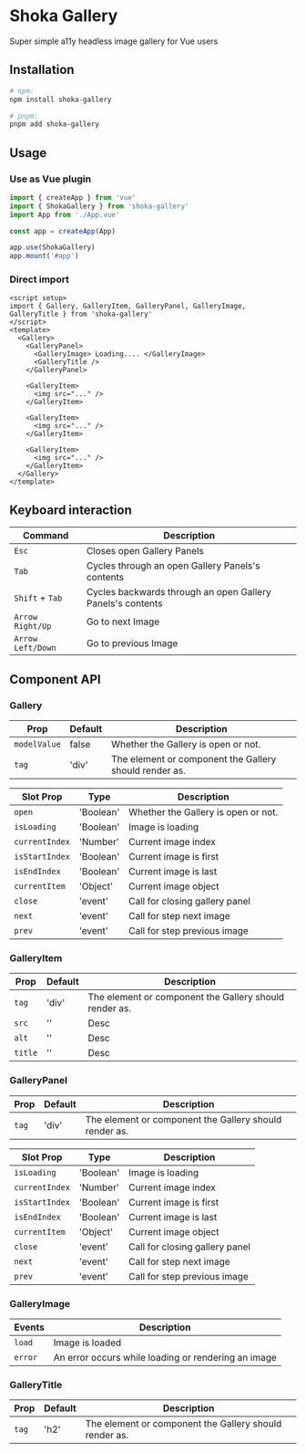 # Shoka Gallery

Super simple a11y headless image gallery for Vue users

## Installation

```sh
# npm:
npm install shoka-gallery

# pnpm:
pnpm add shoka-gallery
```

## Usage

### Use as Vue plugin

```js
import { createApp } from 'vue'
import { ShokaGallery } from 'shoka-gallery'
import App from './App.vue'

const app = createApp(App)

app.use(ShokaGallery)
app.mount('#app')
```

### Direct import

```vue
<script setup>
import { Gallery, GalleryItem, GalleryPanel, GalleryImage, GalleryTitle } from 'shoka-gallery'
</script>
<template>
  <Gallery>
    <GalleryPanel>
      <GalleryImage> Loading.... </GalleryImage>
      <GalleryTitle />
    </GalleryPanel>

    <GalleryItem>
      <img src="..." />
    </GalleryItem>

    <GalleryItem>
      <img src="..." />
    </GalleryItem>

    <GalleryItem>
      <img src="..." />
    </GalleryItem>
  </Gallery>
</template>
```

## Keyboard interaction

| Command           | Description                                                |
| ----------------- | ---------------------------------------------------------- |
| `Esc`             | Closes open Gallery Panels                                 |
| `Tab`             | Cycles through an open Gallery Panels's contents           |
| `Shift` + `Tab`   | Cycles backwards through an open Gallery Panels's contents |
| `Arrow Right/Up`  | Go to next Image                                           |
| `Arrow Left/Down` | Go to previous Image                                       |

## Component API

### Gallery

| Prop         | Default | Description                                            |
| ------------ | ------- | ------------------------------------------------------ |
| `modelValue` | false   | Whether the Gallery is open or not.                    |
| `tag`        | 'div'   | The element or component the Gallery should render as. |

| Slot Prop      | Type      | Description                         |
| -------------- | --------- | ----------------------------------- |
| `open`         | 'Boolean' | Whether the Gallery is open or not. |
| `isLoading`    | 'Boolean' | Image is loading                    |
| `currentIndex` | 'Number'  | Current image index                 |
| `isStartIndex` | 'Boolean' | Current image is first              |
| `isEndIndex`   | 'Boolean' | Current image is last               |
| `currentItem`  | 'Object'  | Current image object                |
| `close`        | 'event'   | Call for closing gallery panel      |
| `next`         | 'event'   | Call for step next image            |
| `prev`         | 'event'   | Call for step previous image        |

### GalleryItem

| Prop    | Default | Description                                            |
| ------- | ------- | ------------------------------------------------------ |
| `tag`   | 'div'   | The element or component the Gallery should render as. |
| `src`   | ''      | Desc                                                   |
| `alt`   | ''      | Desc                                                   |
| `title` | ''      | Desc                                                   |

### GalleryPanel

| Prop  | Default | Description                                            |
| ----- | ------- | ------------------------------------------------------ |
| `tag` | 'div'   | The element or component the Gallery should render as. |

| Slot Prop      | Type      | Description                    |
| -------------- | --------- | ------------------------------ |
| `isLoading`    | 'Boolean' | Image is loading               |
| `currentIndex` | 'Number'  | Current image index            |
| `isStartIndex` | 'Boolean' | Current image is first         |
| `isEndIndex`   | 'Boolean' | Current image is last          |
| `currentItem`  | 'Object'  | Current image object           |
| `close`        | 'event'   | Call for closing gallery panel |
| `next`         | 'event'   | Call for step next image       |
| `prev`         | 'event'   | Call for step previous image   |

### GalleryImage

| Events  | Description                                         |
| ------- | --------------------------------------------------- |
| `load`  | Image is loaded                                     |
| `error` | An error occurs while loading or rendering an image |

### GalleryTitle

| Prop  | Default | Description                                            |
| ----- | ------- | ------------------------------------------------------ |
| `tag` | 'h2'    | The element or component the Gallery should render as. |
